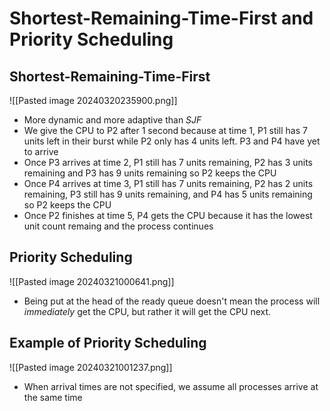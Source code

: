 # Shortest-Remaining-Time-First and Priority Scheduling

## Shortest-Remaining-Time-First
![[Pasted image 20240320235900.png]]
- More dynamic and more adaptive than *SJF*
- We give the CPU to P2 after 1 second because at time 1, P1 still has 7 units left in their burst while P2 only has 4 units left. P3 and P4 have yet to arrive
- Once P3 arrives at time 2, P1 still has 7 units remaining, P2 has 3 units remaining and P3 has 9 units remaining so P2 keeps the CPU
- Once P4 arrives at time 3, P1 still has 7 units remaining, P2 has 2 units remaining, P3 still has 9 units remaining, and P4 has 5 units remaining so P2 keeps the CPU
- Once P2 finishes at time 5, P4 gets the CPU because it has the lowest unit count remaing and the process continues

## Priority Scheduling
![[Pasted image 20240321000641.png]]
- Being put at the head of the ready queue doesn't mean the process will *immediately* get the CPU, but rather it will get the CPU next.

## Example of Priority Scheduling
![[Pasted image 20240321001237.png]]
- When arrival times are not specified, we assume all processes arrive at the same time